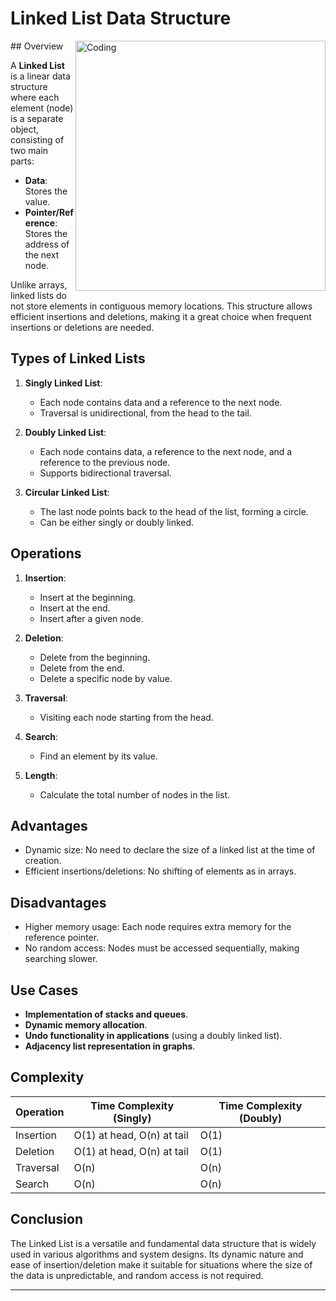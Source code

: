 # Linked List Data Structure

<img align="right" alt="Coding" width ="400" src = "https://media.geeksforgeeks.org/wp-content/uploads/20240410135517/linked-list.webp"/>
## Overview

A **Linked List** is a linear data structure where each element (node) is a separate object, consisting of two main parts:
- **Data**: Stores the value.
- **Pointer/Reference**: Stores the address of the next node.

Unlike arrays, linked lists do not store elements in contiguous memory locations. This structure allows efficient insertions and deletions, making it a great choice when frequent insertions or deletions are needed.

## Types of Linked Lists

1. **Singly Linked List**:
   - Each node contains data and a reference to the next node.
   - Traversal is unidirectional, from the head to the tail.
   
2. **Doubly Linked List**:
   - Each node contains data, a reference to the next node, and a reference to the previous node.
   - Supports bidirectional traversal.
   
3. **Circular Linked List**:
   - The last node points back to the head of the list, forming a circle.
   - Can be either singly or doubly linked.

## Operations

1. **Insertion**:
   - Insert at the beginning.
   - Insert at the end.
   - Insert after a given node.

2. **Deletion**:
   - Delete from the beginning.
   - Delete from the end.
   - Delete a specific node by value.

3. **Traversal**:
   - Visiting each node starting from the head.

4. **Search**:
   - Find an element by its value.

5. **Length**:
   - Calculate the total number of nodes in the list.

## Advantages

- Dynamic size: No need to declare the size of a linked list at the time of creation.
- Efficient insertions/deletions: No shifting of elements as in arrays.

## Disadvantages

- Higher memory usage: Each node requires extra memory for the reference pointer.
- No random access: Nodes must be accessed sequentially, making searching slower.
  
## Use Cases

- **Implementation of stacks and queues**.
- **Dynamic memory allocation**.
- **Undo functionality in applications** (using a doubly linked list).
- **Adjacency list representation in graphs**.

## Complexity

| Operation   | Time Complexity (Singly) | Time Complexity (Doubly) |
|-------------|--------------------------|--------------------------|
| Insertion   | O(1) at head, O(n) at tail| O(1)                     |
| Deletion    | O(1) at head, O(n) at tail| O(1)                     |
| Traversal   | O(n)                      | O(n)                     |
| Search      | O(n)                      | O(n)                     |

## Conclusion

The Linked List is a versatile and fundamental data structure that is widely used in various algorithms and system designs. Its dynamic nature and ease of insertion/deletion make it suitable for situations where the size of the data is unpredictable, and random access is not required.

---
